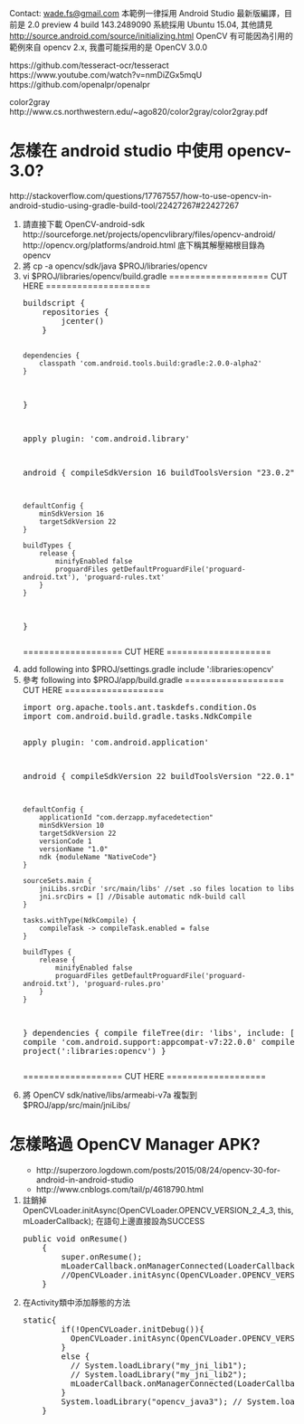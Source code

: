 Contact: wade.fs@gmail.com
本範例一律採用 Android Studio 最新版編譯，目前是 2.0 preview 4 build 143.2489090
系統採用 Ubuntu 15.04, 其他請見 http://source.android.com/source/initializing.html
OpenCV 有可能因為引用的範例來自 opencv 2.x, 我盡可能採用的是 OpenCV 3.0.0
<P>
https://github.com/tesseract-ocr/tesseract <br />
https://www.youtube.com/watch?v=nmDiZGx5mqU <br />
https://github.com/openalpr/openalpr <br />
<P>
color2gray http://www.cs.northwestern.edu/~ago820/color2gray/color2gray.pdf
<P>
<H1>怎樣在 android studio 中使用 opencv-3.0?</H1>
   http://stackoverflow.com/questions/17767557/how-to-use-opencv-in-android-studio-using-gradle-build-tool/22427267#22427267
<OL>
<LI> 請直接下載 OpenCV-android-sdk
   http://sourceforge.net/projects/opencvlibrary/files/opencv-android/
   http://opencv.org/platforms/android.html
  底下稱其解壓縮根目錄為 opencv

<LI> 將 cp -a opencv/sdk/java $PROJ/libraries/opencv

<LI> vi $PROJ/libraries/opencv/build.gradle
=================== CUT HERE ====================
<PRE>
buildscript {
    repositories {
        jcenter()
    }

    dependencies {
        classpath 'com.android.tools.build:gradle:2.0.0-alpha2'
    }
}

apply plugin: 'com.android.library'

android {
    compileSdkVersion 16
    buildToolsVersion "23.0.2"

    defaultConfig {
        minSdkVersion 16
        targetSdkVersion 22
    }

    buildTypes {
        release {
            minifyEnabled false
            proguardFiles getDefaultProguardFile('proguard-android.txt'), 'proguard-rules.txt'
        }
    }
}
</PRE>
=================== CUT HERE ====================

<LI> add following into $PROJ/settings.gradle
include ':libraries:opencv'

<LI> 參考 following into $PROJ/app/build.gradle
=================== CUT HERE ===================
<PRE>
import org.apache.tools.ant.taskdefs.condition.Os
import com.android.build.gradle.tasks.NdkCompile

apply plugin: 'com.android.application'

android {
    compileSdkVersion 22
    buildToolsVersion "22.0.1"

    defaultConfig {
        applicationId "com.derzapp.myfacedetection"
        minSdkVersion 10
        targetSdkVersion 22
        versionCode 1
        versionName "1.0"
        ndk {moduleName "NativeCode"}
    }

    sourceSets.main {
        jniLibs.srcDir 'src/main/libs' //set .so files location to libs
        jni.srcDirs = [] //Disable automatic ndk-build call
    }

    tasks.withType(NdkCompile) {
        compileTask -> compileTask.enabled = false
    }

    buildTypes {
        release {
            minifyEnabled false
            proguardFiles getDefaultProguardFile('proguard-android.txt'), 'proguard-rules.pro'
        }
    }
}
dependencies {
    compile fileTree(dir: 'libs', include: ['*.jar'])
    compile 'com.android.support:appcompat-v7:22.0.0'
    compile project(':libraries:opencv')
}
</PRE>
=================== CUT HERE ===================

<LI> 將 OpenCV sdk/native/libs/armeabi-v7a 複製到 $PROJ/app/src/main/jniLibs/
</OL>

<H1>怎樣略過 OpenCV Manager APK?</H1>
<OL>
<UL>
<LI> http://superzoro.logdown.com/posts/2015/08/24/opencv-30-for-android-in-android-studio
<LI> http://www.cnblogs.com/tail/p/4618790.html
</UL>
<LI> 註銷掉OpenCVLoader.initAsync(OpenCVLoader.OPENCV_VERSION_2_4_3, this, mLoaderCallback); 在語句上邊直接設為SUCCESS
<PRE>
public void onResume()
    {
        super.onResume();
        mLoaderCallback.onManagerConnected(LoaderCallbackInterface.SUCCESS);
        //OpenCVLoader.initAsync(OpenCVLoader.OPENCV_VERSION_2_4_3, this, mLoaderCallback);
    }
</PRE>
<LI> 在Activity類中添加靜態的方法
<PRE>
static{
        if(!OpenCVLoader.initDebug()){
          OpenCVLoader.initAsync(OpenCVLoader.OPENCV_VERSION_3_0_0, this, mLoaderCallback);
        }
        else {
          // System.loadLibrary("my_jni_lib1");
          // System.loadLibrary("my_jni_lib2");
          mLoaderCallback.onManagerConnected(LoaderCallbackInterface.SUCCESS);
        }
        System.loadLibrary("opencv_java3"); // System.loadLibrary("opencv_java");
    }

</PRE>
</OL>
